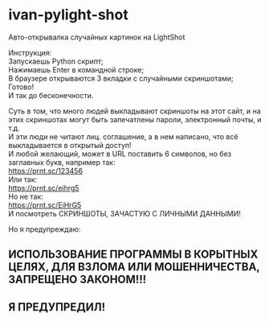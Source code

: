 # ivan-pylight-shot
Авто-открывалка случайных картинок на LightShot

Инструкция:  
Запускаешь Python скрипт;  
Нажимаешь Enter в командной строке;  
В браузере открываются 3 вкладки с случайными скриншотами;  
Готово!  
И так до бесконечности.  
  
Суть в том, что много людей выкладывают скриншоты на этот сайт, и на этих скриншотах могут быть запечатлены пароли, электронный почты, и т.д.  
И эти люди не читают лиц. соглашение, а в нем написано, что всё выкладывается в открытый доступ!  
И любой желающий, может в URL поставить 6 символов, но без заглавных букв, например так:  
https://prnt.sc/123456  
Или так:  
https://prnt.sc/eihrg5  
Но не так:  
https://prnt.sc/EiHrG5  
И посмотреть СКРИНШОТЫ, ЗАЧАСТУЮ С ЛИЧНЫМИ ДАННЫМИ!  
  
Но я предупреждаю:  
## ИСПОЛЬЗОВАНИЕ ПРОГРАММЫ В КОРЫТНЫХ ЦЕЛЯХ, ДЛЯ ВЗЛОМА ИЛИ МОШЕННИЧЕСТВА, ЗАПРЕЩЕНО ЗАКОНОМ!!!  
## Я ПРЕДУПРЕДИЛ!